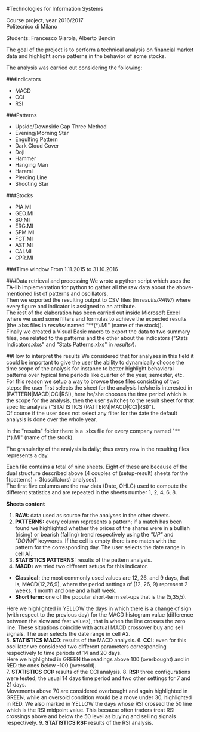 #Technologies for Information Systems

Course project, year 2016/2017  
Politecnico di Milano

Students: Francesco Giarola, Alberto Bendin

The goal of the project is to perform a technical analysis on financial market data and highlight some patterns in the behavior of some stocks.

The analysis was carried out considering the following:

###Indicators
* MACD
* CCI
* RSI

###Patterns
* Upside/Downside Gap Three Method
* Evening/Morning Star
* Engulfing Pattern
* Dark Cloud Cover
* Doji
* Hammer
* Hanging Man
* Harami
* Piercing Line
* Shooting Star

###Stocks
* PIA.MI
* GEO.MI
* SO.MI
* ERG.MI
* SPM.MI
* FCT.MI
* AST.MI
* CAI.MI
* CPR.MI

###Time window
From 1.11.2015 to 31.10.2016

###Data retrieval and processing
We wrote a python script which uses the TA-lib implementation for python to gather all the raw data about the above-mentioned list of patterns and oscillators.  
Then we exported the resulting output to CSV files (in _results/RAW/_) where every figure and indicator is assigned to an attribute.  
The rest of the elaboration has been carried out inside Microsoft Excel where we used some filters and formulas to achieve the expected results (the .xlxs files in _results/_ named "\*\*(\*).MI" (name of the stock)).  
Finally we created a Visual Basic macro to export the data to two summary files, one related to the patterns and the other about the indicators ("Stats Indicators.xlxs" and "Stats Patterns.xlxs" in _results/_).


##How to interpret the results
We considered that for analyses in this field it could be important to give the user the ability to dynamically choose the time scope of the analysis for instance to better highlight behavioral patterns over typical time periods like quarter of the year, semester, etc.  
For this reason we setup a way to browse these files consisting of two steps: the user first selects the sheet for the analysis he/she is interested in (PATTERN|MACD|CCI|RSI), here he/she chooses the time period which is the scope for the analysis, then the user switches to the result sheet for that specific analysis ("STATISTICS (PATTERN|MACD|CCI|RSI)").  
Of course if the user does not select any filter for the date the default analysis is done over the whole year.

In the "results" folder there is a .xlxs file for every company named "\*\*(\*).MI" (name of the stock).  

The granularity of the analysis is daily; thus every row in the resulting files represents a day.

Each file contains a total of nine sheets. Eight of these are because of the dual structure described above (4 couples of (setup-result) sheets for the 1(patterns) + 3(oscillators) analyses).  
The first five columns are the raw data (Date, OHLC) used to compute the different statistics and are repeated in the sheets number 1, 2, 4, 6, 8.

**Sheets content**  

1. **RAW:** data used as source for the analyses in the other sheets.
2. **PATTERNS:** every column represents a pattern; if a match has been found we highlighted whether the prices of the shares were in a bullish (rising) or bearish (falling) trend respectively using the _"UP"_ and _"DOWN"_ keywords. If the cell is empty there is no match with the pattern for the corresponding day. The user selects the date range in cell A1.
3. **STATISTICS PATTERNS:** results of the pattern analysis.
4. **MACD:** we tried two different setups for this indicator. 
  * **Classical:** the most commonly used values are 12, 26, and 9 days, that is, MACD(12,26,9), where the period settings of (12, 26, 9) represent 2 weeks, 1 month and one and a half week.
  * **Short term:** one of the popular short-term set-ups that is the (5,35,5).  
  
 Here we highlighted in YELLOW the days in which there is a change of sign (with respect to the previous day) for the MACD histogram value (difference between the slow and fast values), that is when the line crosses the zero line. These situations coincide with actual MACD crossover buy and sell signals. The user selects the date range in cell A2.  
5. **STATISTICS MACD:** results of the MACD analysis.
6. **CCI:** even for this oscillator we considered two different parameters corresponding respectively to time periods of 14 and 20 days.  
 Here we highlighted in GREEN the readings above 100 (overbought) and in RED the ones below -100 (oversold).  
7. **STATISTICS CCI:** results of the CCI analysis.
8. **RSI:** three configurations were tested; the usual 14 days time period and two other settings for 7 and 21 days.  
 Movements above 70 are considered overbought and again highlighted in GREEN, while an oversold condition would be a move under 30, highlighted in RED. We also marked in YELLOW the days whose RSI crossed the 50 line which is the RSI midpoint value. This because often traders treat RSI crossings above and below the 50 level as buying and selling signals respectively.
9. **STATISTICS RSI:** results of the RSI analysis.
